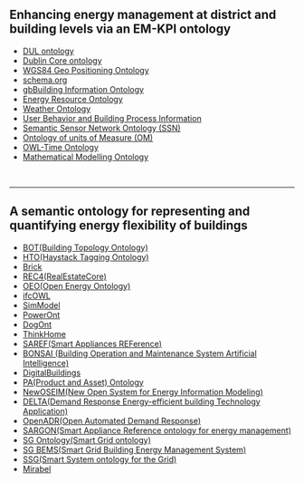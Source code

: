 ## Enhancing energy management at district and building levels via an EM-KPI ontology


- [DUL ontology](ontology/DUL_ontology.md)
- [Dublin Core ontology](ontology/Dublin_Core_ontology.md)
- [WGS84 Geo Positioning Ontology](ontology/WGS84_Geo_Positioning_Ontology.md)
- [schema.org](ontology/schema.org.md)
- [gbBuilding Information Ontology](ontology/gbBuilding_Information_Ontology.md)
- [Energy Resource Ontology](ontology/Energy_Resource_Ontology.md)
- [Weather Ontology](ontology/Weather_Ontology.md)
- [User Behavior and Building Process Information](ontology/User_Behavior_and_Building_Process_Information.md)
- [Semantic Sensor Network Ontology (SSN)](ontology/Semantic_Sensor_Network_Ontology_(SSN).md)
- [Ontology of units of Measure (OM)](ontology/Ontology_of_units_of_Measure_(OM).md)
- [OWL-Time Ontology](ontology/OWL-Time_Ontology.md)
- [Mathematical Modelling Ontology](ontology/Mathematical_Modelling_Ontology.md)

<br/>

---

## A semantic ontology for representing and quantifying energy flexibility of buildings

- [BOT(Building Topology Ontology)](ontology/BOT.md)
- [HTO(Haystack Tagging Ontology)](ontology/HTO.md)
- [Brick](ontology/Brick.md)
- [REC4(RealEstateCore)](ontology/REC4.md)
- [OEO(Open Energy Ontology)](ontology/OEO.md)
- [ifcOWL](ontology/ifcOWL.md)
- [SimModel](ontology/SimModel.md)
- [PowerOnt](ontology/PowerOnt.md)
- [DogOnt](ontology/DogOnt.md)
- [ThinkHome](ontology/ThinkHome.md)
- [SAREF(Smart Appliances REFerence)](ontology/SAREF.md)
- [BONSAI (Building Operation and Maintenance System Artificial Intelligence)](ontology/BONSAI.md)
- [DigitalBuildings](ontology/Digitalbuildings.md)
- [PA(Product and Asset) Ontology](ontology/PA_Ontology.md)
- [NewOSEIM(New Open System for Energy Information Modeling)](ontology/NewOSEIM.md)
- [DELTA(Demand Response Energy-efficient building Technology Application)](ontology/DELTA.md)
- [OpenADR(Open Automated Demand Response)](ontology/OpenADR.md)
- [SARGON(Smart Appliance Reference ontology for energy management)](ontology/SARGON.md)
- [SG Ontology(Smart Grid ontology)](ontology/SG_Ontology.md)
- [SG BEMS(Smart Grid Building Energy Management System)](ontology/SG_BEMS.md)
- [SSG(Smart System ontology for the Grid)](ontology/SSG.md)
- [Mirabel](ontology/Mirabel.md)

<br/>
